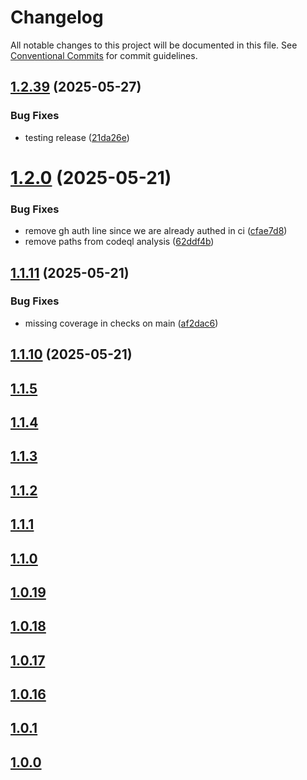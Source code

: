# Changelog

All notable changes to this project will be documented in this file. See
[Conventional Commits](https://conventionalcommits.org) for commit guidelines.

## [1.2.39](https://github.com/appwarden/middleware/compare/@appwarden/middleware@1.2.38...@appwarden/middleware@1.2.39) (2025-05-27)


### Bug Fixes

* testing release ([21da26e](https://github.com/appwarden/middleware/commit/21da26e38ce023b7fbb54340ef3ced8d83798459))

# [1.2.0](https://github.com/appwarden/middleware/compare/@appwarden/middleware@1.1.11...@appwarden/middleware@1.2.0) (2025-05-21)


### Bug Fixes

* remove gh auth line since we are already authed in ci ([cfae7d8](https://github.com/appwarden/middleware/commit/cfae7d8b57a9007e03b07ad3e4a5bfc0e2de66f9))
* remove paths from codeql analysis ([62ddf4b](https://github.com/appwarden/middleware/commit/62ddf4b8a559145625ca9a7b9683fca779ad6a00))

## [1.1.11](https://github.com/appwarden/middleware/compare/@appwarden/middleware@1.1.10...@appwarden/middleware@1.1.11) (2025-05-21)


### Bug Fixes

* missing coverage in checks on main ([af2dac6](https://github.com/appwarden/middleware/commit/af2dac651e2b4719e27e9ced3538d6db9d754c9d))

## [1.1.10](https://github.com/appwarden/middleware/compare/@appwarden/middleware@1.1.9...@appwarden/middleware@1.1.10) (2025-05-21)

## [1.1.5](https://github.com/appwarden/middleware/compare/@appwarden/middleware@1.1.5...main)

## [1.1.4](https://github.com/appwarden/middleware/compare/@appwarden/middleware@1.1.4...main)

## [1.1.3](https://github.com/appwarden/middleware/compare/@appwarden/middleware@1.1.3...main)

## [1.1.2](https://github.com/appwarden/middleware/compare/@appwarden/middleware@1.1.2...main)

## [1.1.1](https://github.com/appwarden/middleware/compare/@appwarden/middleware@1.1.1...main)

## [1.1.0](https://github.com/appwarden/middleware/compare/@appwarden/middleware@1.1.0...main)

## [1.0.19](https://github.com/appwarden/middleware/compare/@appwarden/middleware@1.0.19...main)

## [1.0.18](https://github.com/appwarden/middleware/compare/@appwarden/middleware@1.0.18...main)

## [1.0.17](https://github.com/appwarden/middleware/compare/@appwarden/middleware@1.0.17...main)

## [1.0.16](https://github.com/appwarden/middleware/compare/@appwarden/middleware@1.0.16...main)

## [1.0.1](https://github.com/appwarden/middleware/compare/@appwarden/middleware@1.0.1...main)

## [1.0.0](https://github.com/appwarden/middleware/compare/@appwarden/middleware@1.0.0...main)
